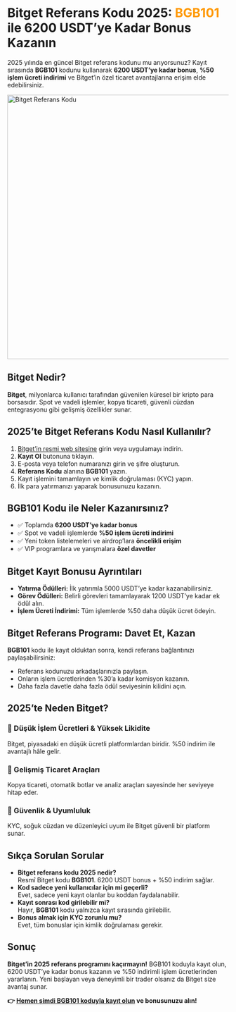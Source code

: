 <h1>Bitget Referans Kodu 2025: <span style="color:#ff9900;">BGB101</span> ile 6200 USDT’ye Kadar Bonus Kazanın</h1>
<p>2025 yılında en güncel Bitget referans kodunu mu arıyorsunuz? Kayıt sırasında <strong>BGB101</strong> kodunu kullanarak <strong>6200 USDT’ye kadar bonus</strong>, <strong>%50 işlem ücreti indirimi</strong> ve Bitget’in özel ticaret avantajlarına erişim elde edebilirsiniz.</p>

<img src="https://images.mirror-media.xyz/publication-images/z1m9SbzLX_KKbbhlCKnEw.jpg?height=768&width=1366" alt="Bitget Referans Kodu" width="600">

<h2>Bitget Nedir?</h2>
<p><strong>Bitget</strong>, milyonlarca kullanıcı tarafından güvenilen küresel bir kripto para borsasıdır. Spot ve vadeli işlemler, kopya ticareti, güvenli cüzdan entegrasyonu gibi gelişmiş özellikler sunar.</p>
<h2>2025’te Bitget Referans Kodu Nasıl Kullanılır?</h2>
<ol>
<li><a href="https://partner.bitget.com/bg/new1" target="_blank">Bitget’in resmi web sitesine</a> girin veya uygulamayı indirin.</li>
<li><strong>Kayıt Ol</strong> butonuna tıklayın.</li>
<li>E-posta veya telefon numaranızı girin ve şifre oluşturun.</li>
<li><strong>Referans Kodu</strong> alanına <strong>BGB101</strong> yazın.</li>
<li>Kayıt işlemini tamamlayın ve kimlik doğrulaması (KYC) yapın.</li>
<li>İlk para yatırmanızı yaparak bonusunuzu kazanın.</li>
</ol>
<h2>BGB101 Kodu ile Neler Kazanırsınız?</h2>
<ul>
<li>✅ Toplamda <strong>6200 USDT’ye kadar bonus</strong></li>
<li>✅ Spot ve vadeli işlemlerde <strong>%50 işlem ücreti indirimi</strong></li>
<li>✅ Yeni token listelemeleri ve airdrop’lara <strong>öncelikli erişim</strong></li>
<li>✅ VIP programlara ve yarışmalara <strong>özel davetler</strong></li>
</ul>
<h2>Bitget Kayıt Bonusu Ayrıntıları</h2>
<ul>
<li><strong>Yatırma Ödülleri:</strong> İlk yatırımla 5000 USDT’ye kadar kazanabilirsiniz.</li>
<li><strong>Görev Ödülleri:</strong> Belirli görevleri tamamlayarak 1200 USDT’ye kadar ek ödül alın.</li>
<li><strong>İşlem Ücreti İndirimi:</strong> Tüm işlemlerde %50 daha düşük ücret ödeyin.</li>
</ul>
<h2>Bitget Referans Programı: Davet Et, Kazan</h2>
<p><strong>BGB101</strong> kodu ile kayıt olduktan sonra, kendi referans bağlantınızı paylaşabilirsiniz:</p>
<ul>
<li>Referans kodunuzu arkadaşlarınızla paylaşın.</li>
<li>Onların işlem ücretlerinden %30’a kadar komisyon kazanın.</li>
<li>Daha fazla davetle daha fazla ödül seviyesinin kilidini açın.</li>
</ul>
<h2>2025’te Neden Bitget?</h2>
<h3>🔹 Düşük İşlem Ücretleri & Yüksek Likidite</h3>
<p>Bitget, piyasadaki en düşük ücretli platformlardan biridir. %50 indirim ile avantajlı hâle gelir.</p>
<h3>🔹 Gelişmiş Ticaret Araçları</h3>
<p>Kopya ticareti, otomatik botlar ve analiz araçları sayesinde her seviyeye hitap eder.</p>
<h3>🔹 Güvenlik & Uyumluluk</h3>
<p>KYC, soğuk cüzdan ve düzenleyici uyum ile Bitget güvenli bir platform sunar.</p>
<h2>Sıkça Sorulan Sorular</h2>
<ul>
<li><strong>Bitget referans kodu 2025 nedir?</strong><br>Resmî Bitget kodu <strong>BGB101</strong>. 6200 USDT bonus + %50 indirim sağlar.</li>
<li><strong>Kod sadece yeni kullanıcılar için mi geçerli?</strong><br>Evet, sadece yeni kayıt olanlar bu koddan faydalanabilir.</li>
<li><strong>Kayıt sonrası kod girilebilir mi?</strong><br>Hayır, <strong>BGB101</strong> kodu yalnızca kayıt sırasında girilebilir.</li>
<li><strong>Bonus almak için KYC zorunlu mu?</strong><br>Evet, tüm bonuslar için kimlik doğrulaması gerekir.</li>
</ul>
<h2>Sonuç</h2>
<p><strong>Bitget’in 2025 referans programını kaçırmayın!</strong> BGB101 koduyla kayıt olun, 6200 USDT’ye kadar bonus kazanın ve %50 indirimli işlem ücretlerinden yararlanın. Yeni başlayan veya deneyimli bir trader olsanız da Bitget size avantaj sunar.</p>
<p><strong>👉 <a href="https://partner.bitget.com/bg/new1" target="_blank">Hemen şimdi BGB101 koduyla kayıt olun</a> ve bonusunuzu alın!</strong></p>
</body>
</html>
